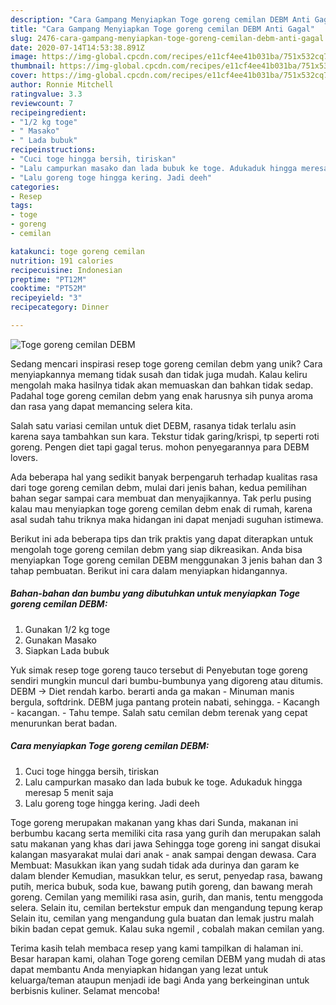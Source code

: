 ```yaml
---
description: "Cara Gampang Menyiapkan Toge goreng cemilan DEBM Anti Gagal"
title: "Cara Gampang Menyiapkan Toge goreng cemilan DEBM Anti Gagal"
slug: 2476-cara-gampang-menyiapkan-toge-goreng-cemilan-debm-anti-gagal
date: 2020-07-14T14:53:38.891Z
image: https://img-global.cpcdn.com/recipes/e11cf4ee41b031ba/751x532cq70/toge-goreng-cemilan-debm-foto-resep-utama.jpg
thumbnail: https://img-global.cpcdn.com/recipes/e11cf4ee41b031ba/751x532cq70/toge-goreng-cemilan-debm-foto-resep-utama.jpg
cover: https://img-global.cpcdn.com/recipes/e11cf4ee41b031ba/751x532cq70/toge-goreng-cemilan-debm-foto-resep-utama.jpg
author: Ronnie Mitchell
ratingvalue: 3.3
reviewcount: 7
recipeingredient:
- "1/2 kg toge"
- " Masako"
- " Lada bubuk"
recipeinstructions:
- "Cuci toge hingga bersih, tiriskan"
- "Lalu campurkan masako dan lada bubuk ke toge. Adukaduk hingga meresap 5 menit saja"
- "Lalu goreng toge hingga kering. Jadi deeh"
categories:
- Resep
tags:
- toge
- goreng
- cemilan

katakunci: toge goreng cemilan 
nutrition: 191 calories
recipecuisine: Indonesian
preptime: "PT12M"
cooktime: "PT52M"
recipeyield: "3"
recipecategory: Dinner

---
```



![Toge goreng cemilan DEBM](https://img-global.cpcdn.com/recipes/e11cf4ee41b031ba/751x532cq70/toge-goreng-cemilan-debm-foto-resep-utama.jpg)

Sedang mencari inspirasi resep toge goreng cemilan debm yang unik? Cara menyiapkannya memang tidak susah dan tidak juga mudah. Kalau keliru mengolah maka hasilnya tidak akan memuaskan dan bahkan tidak sedap. Padahal toge goreng cemilan debm yang enak harusnya sih punya aroma dan rasa yang dapat memancing selera kita.

Salah satu variasi cemilan untuk diet DEBM, rasanya tidak terlalu asin karena saya tambahkan sun kara. Tekstur tidak garing/krispi, tp seperti roti goreng. Pengen diet tapi gagal terus. mohon penyegarannya para DEBM lovers.

Ada beberapa hal yang sedikit banyak berpengaruh terhadap kualitas rasa dari toge goreng cemilan debm, mulai dari jenis bahan, kedua pemilihan bahan segar sampai cara membuat dan menyajikannya. Tak perlu pusing kalau mau menyiapkan toge goreng cemilan debm enak di rumah, karena asal sudah tahu triknya maka hidangan ini dapat menjadi suguhan istimewa.


Berikut ini ada beberapa tips dan trik praktis yang dapat diterapkan untuk mengolah toge goreng cemilan debm yang siap dikreasikan. Anda bisa menyiapkan Toge goreng cemilan DEBM menggunakan 3 jenis bahan dan 3 tahap pembuatan. Berikut ini cara dalam menyiapkan hidangannya.

<!--inarticleads1-->

##### Bahan-bahan dan bumbu yang dibutuhkan untuk menyiapkan Toge goreng cemilan DEBM:

1. Gunakan 1/2 kg toge
1. Gunakan  Masako
1. Siapkan  Lada bubuk


Yuk simak resep toge goreng tauco tersebut di Penyebutan toge goreng sendiri mungkin muncul dari bumbu-bumbunya yang digoreng atau ditumis. DEBM -&gt; Diet rendah karbo. berarti anda ga makan - Minuman manis bergula, softdrink. DEBM juga pantang protein nabati, sehingga. - Kacangh - kacangan. - Tahu tempe. Salah satu cemilan debm terenak yang cepat menurunkan berat badan. 

<!--inarticleads2-->

##### Cara menyiapkan Toge goreng cemilan DEBM:

1. Cuci toge hingga bersih, tiriskan
1. Lalu campurkan masako dan lada bubuk ke toge. Adukaduk hingga meresap 5 menit saja
1. Lalu goreng toge hingga kering. Jadi deeh


Toge goreng merupakan makanan yang khas dari Sunda, makanan ini berbumbu kacang serta memiliki cita rasa yang gurih dan merupakan salah satu makanan yang khas dari jawa Sehingga toge goreng ini sangat disukai kalangan masyarakat mulai dari anak - anak sampai dengan dewasa. Cara Membuat: Masukkan ikan yang sudah tidak ada durinya dan garam ke dalam blender Kemudian, masukkan telur, es serut, penyedap rasa, bawang putih, merica bubuk, soda kue, bawang putih goreng, dan bawang merah goreng. Cemilan yang memiliki rasa asin, gurih, dan manis, tentu menggoda selera. Selain itu, cemilan bertekstur empuk dan mengandung tepung kerap Selain itu, cemilan yang mengandung gula buatan dan lemak justru malah bikin badan cepat gemuk. Kalau suka ngemil , cobalah makan cemilan yang. 

Terima kasih telah membaca resep yang kami tampilkan di halaman ini. Besar harapan kami, olahan Toge goreng cemilan DEBM yang mudah di atas dapat membantu Anda menyiapkan hidangan yang lezat untuk keluarga/teman ataupun menjadi ide bagi Anda yang berkeinginan untuk berbisnis kuliner. Selamat mencoba!
